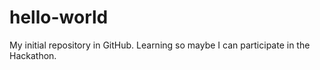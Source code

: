 # hello-world
My initial repository in GitHub.
Learning so maybe I can participate in the Hackathon.
